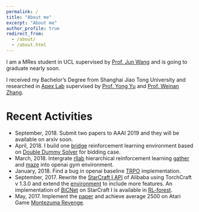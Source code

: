 ```yaml
---
permalink: /
title: "About me"
excerpt: "About me"
author_profile: true
redirect_from: 
  - /about/
  - /about.html
---
```


I am a MRes student in UCL supervised by [Prof. Jun Wang](http://www0.cs.ucl.ac.uk/staff/Jun.Wang/) and is going to graduate nearly soon.

I received my Bachelor’s Degree from Shanghai Jiao Tong University and researched in [Apex Lab](http://apex.sjtu.edu.cn/) supervised by [Prof. Yong Yu](http://apex.sjtu.edu.cn/members/yyu) and [Prof. Weinan Zhang](http://wnzhang.net/).

# Recent Activities
- September, 2018. Submit two papers to AAAI 2019 and they will be available on arxiv soon.
- April, 2018. I build one [bridge](https://en.wikipedia.org/wiki/Contract_bridge) reinforcement learning environment based on [Double Dummy Solver](https://github.com/dds-bridge/dds) for bidding case.
- March, 2018. Intergrate [rllab](https://github.com/rll/rllab) hierarchical reinforcement learning [gather](https://github.com/rll/rllab/tree/master/rllab/envs/mujoco/gather) and [maze](https://github.com/rll/rllab/tree/master/rllab/envs/mujoco/maze) into openai gym environment.
- January, 2018. Find a bug in openai baseline [TRPO](https://github.com/openai/baselines/issues/262) implementation.
- September, 2017. Rewrite the [StarCraft I API](https://github.com/alibaba/gym-starcraft) of Alibaba using TorchCraft v 1.3.0 and extend the [environment](https://github.com/NoListen/gym-starcraft) to include more features. An implementation of [BiCNet](https://arxiv.org/pdf/1703.10069.pdf) on StarCraft I is available in [RL-forest](https://github.com/NoListen/RL-forest/tree/master/RL_forest/ddpg_plant/multi_ddpg).
- May, 2017. Implement the [paper](https://arxiv.org/pdf/1703.01310.pdf) and achieve average 2500 on Atari Game [Montezuma Revenge](https://en.wikipedia.org/wiki/Montezuma%27s_Revenge_(video_game)).
